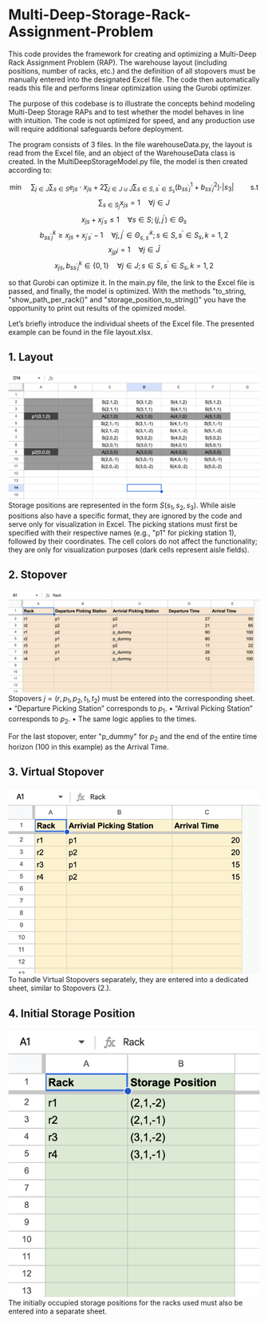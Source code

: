 # Multi-Deep-Storage-Rack-Assignment-Problem

This code provides the framework for creating and optimizing a Multi-Deep Rack Assignment Problem (RAP). The warehouse layout (including positions, number of racks, etc.) and the definition of all stopovers must be manually entered into the designated Excel file. The code then automatically reads this file and performs linear optimization using the Gurobi optimizer.

The purpose of this codebase is to illustrate the concepts behind modeling Multi-Deep Storage RAPs and to test whether the model behaves in line with intuition. The code is not optimized for speed, and any production use will require additional safeguards before deployment.

The program consists of 3 files. In the file warehouseData.py, the layout is read from the Excel file, and an object of the WarehouseData class is created. In the MultiDeepStorageModel.py file, the model is then created according to: 

$$ \min \quad \sum_{j \in J} \sum_{s \in S} e_{js} \cdot x_{js} + 2 \sum_{j \in J\cup \bar{J}} \sum_{s \in S, s^\prime \in S_s} (b^1_{ss^\prime j} + b^2_{ss^\prime j}) \cdot \vert s_3 \vert \quad \quad \text{s.t} $$
$$ \sum_{s \in S_j} x_{js} = 1 \quad \forall j \in J $$
$$x_{js} + x_{j^\prime s} \leq 1 \quad \forall s \in S; (j,j^\prime ) \in \Theta_s$$
$$ b_{ss^\prime j}^k \geq x_{js} + x_{j^\prime s^\prime} - 1 \quad \forall j,j^\prime \in \Theta_{s,s^\prime}^k; s \in S, s^\prime \in S_s, k=1,2 $$
$$ x_{j \rho^j} = 1 \quad \forall j \in \bar{J} $$
$$ x_{js}, b^k_{ss^\prime j} \in \{ 0,1 \} \quad \forall j \in J; s \in S, s^\prime \in S_s, k=1,2 $$

so that Gurobi can optimize it. In the main.py file, the link to the Excel file is passed, and finally, the model is optimized. With the methods "to_string, "show_path_per_rack()" and "storage_position_to_string()" you have the opportunity to print out results of the opimized model.

Let’s briefly introduce the individual sheets of the Excel file. The presented example can be found in the file layout.xlsx.

## 1. Layout
![Beschreibung des Bildes](/layout_sheet.png)
Storage positions are represented in the form $S(s_1,s_2,s_3)$. While aisle positions also have a specific format, they are ignored by the code and serve only for visualization in Excel. The picking stations must first be specified with their respective names (e.g., "p1" for picking station 1), followed by their coordinates. The cell colors do not affect the functionality; they are only for visualization purposes (dark cells represent aisle fields).

## 2. Stopover
![Beschreibung des Bildes](/stopover_sheet.png)
Stopovers $j = (r,p_1,p_2,t_1,t_2)$ must be entered into the corresponding sheet.
	•	“Departure Picking Station” corresponds to $p_1$.
	•	“Arrival Picking Station” corresponds to $p_2$.
	•	The same logic applies to the times.

For the last stopover, enter "p_dummy" for $p_2$ and the end of the entire time horizon (100 in this example) as the Arrival Time.

## 3. Virtual Stopover
![Beschreibung des Bildes](/virtual_stopover_sheet.png)
To handle Virtual Stopovers separately, they are entered into a dedicated sheet, similar to Stopovers (2.).

## 4. Initial Storage Position
![Beschreibung des Bildes](/initial_storage_position_sheet.png)
The initially occupied storage positions for the racks used must also be entered into a separate sheet.

